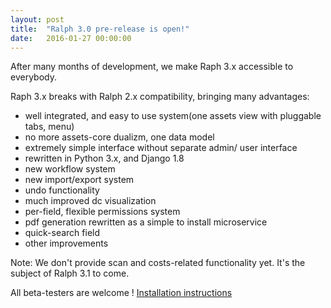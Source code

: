 ```yaml
---
layout: post
title:  "Ralph 3.0 pre-release is open!"
date:   2016-01-27 00:00:00
---
```

After many months of development, we make Raph 3.x accessible to everybody. 

Raph 3.x breaks with Ralph 2.x compatibility, bringing many advantages:

* well integrated, and easy to use system(one assets view with pluggable tabs, menu)
* no more assets-core dualizm, one data model
* extremely simple interface without separate admin/ user interface
* rewritten in Python 3.x, and Django 1.8
* new workflow system
* new import/export system
* undo functionality
* much improved dc visualization 
* per-field, flexible permissions system
* pdf generation rewritten as a simple to install microservice
* quick-search field
* other improvements

Note: We don't provide scan and costs-related functionality yet.  It's the subject of Ralph 3.1 to come.

All beta-testers are welcome ! [Installation instructions](/ralph/installation)

